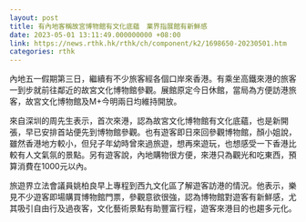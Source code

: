 ```yaml
---
layout: post
title: 有內地客稱故宮博物館有文化底蘊　業界指展館有新鮮感
date: 2023-05-01 13:11:49.000000000 +08:00
link: https://news.rthk.hk/rthk/ch/component/k2/1698650-20230501.htm
categories: rthk
---
```


內地五一假期第三日，繼續有不少旅客經各個口岸來香港。有乘坐高鐵來港的旅客一到步就前往鄰近的故宮文化博物館參觀。展館原定今日休館，當局為方便訪港旅客，故宮文化博物館及M+今明兩日均維持開放。

來自深圳的周先生表示，首次來港，認為故宮文化博物館有文化底蘊，也是新開張，早已安排首站便先到博物館參觀。也有遊客即日來回參觀博物館，顏小姐說，雖然香港地方較小，但兒子年幼時曾來過旅遊，想再來遊玩，也想感受一下香港比較有人文氣氛的景點。另有遊客說，內地購物很方便，來港只為觀光和吃東西，預算消費在1000元以內。

旅遊界立法會議員姚柏良早上專程到西九文化區了解遊客訪港的情況。他表示，樂見不少遊客即場購買博物館門票，參觀意欲很強，認為博物館對遊客有新鮮感，尤其吸引自由行及過夜客，文化藝術景點有助豐富行程，遊客來港目的也趨多元化。
